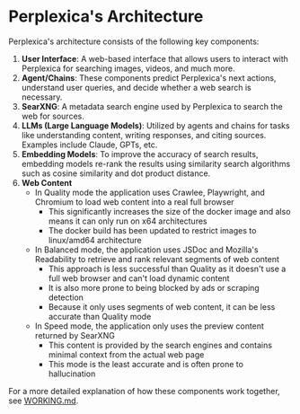 # Perplexica's Architecture

Perplexica's architecture consists of the following key components:

1. **User Interface**: A web-based interface that allows users to interact with Perplexica for searching images, videos, and much more.
2. **Agent/Chains**: These components predict Perplexica's next actions, understand user queries, and decide whether a web search is necessary.
3. **SearXNG**: A metadata search engine used by Perplexica to search the web for sources.
4. **LLMs (Large Language Models)**: Utilized by agents and chains for tasks like understanding content, writing responses, and citing sources. Examples include Claude, GPTs, etc.
5. **Embedding Models**: To improve the accuracy of search results, embedding models re-rank the results using similarity search algorithms such as cosine similarity and dot product distance.
6. **Web Content**
   - In Quality mode the application uses Crawlee, Playwright, and Chromium to load web content into a real full browser
      - This significantly increases the size of the docker image and also means it can only run on x64 architectures
      - The docker build has been updated to restrict images to linux/amd64 architecture
   - In Balanced mode, the application uses JSDoc and Mozilla's Readability to retrieve and rank relevant segments of web content
      - This approach is less successful than Quality as it doesn't use a full web browser and can't load dynamic content
      - It is also more prone to being blocked by ads or scraping detection
      - Because it only uses segments of web content, it can be less accurate than Quality mode
   - In Speed mode, the application only uses the preview content returned by SearXNG
      - This content is provided by the search engines and contains minimal context from the actual web page
      - This mode is the least accurate and is often prone to hallucination

For a more detailed explanation of how these components work together, see [WORKING.md](https://github.com/ItzCrazyKns/Perplexica/tree/master/docs/architecture/WORKING.md).
